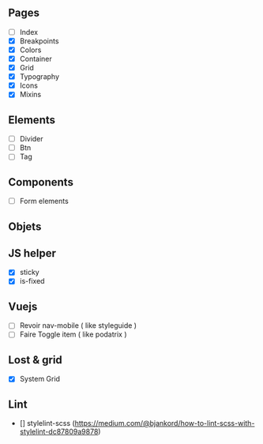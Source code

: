 

## Pages

- [ ] Index
- [x] Breakpoints
- [x] Colors
- [x] Container
- [x] Grid
- [x] Typography
- [x] Icons
- [x] Mixins

## Elements

- [ ] Divider
- [ ] Btn
- [ ] Tag

## Components

- [ ] Form elements

## Objets

## JS helper 

- [x] sticky
- [x] is-fixed

## Vuejs 

- [ ] Revoir nav-mobile ( like styleguide )
- [ ] Faire Toggle item ( like podatrix )

## Lost & grid

- [x] System Grid

## Lint
- [] stylelint-scss (https://medium.com/@bjankord/how-to-lint-scss-with-stylelint-dc87809a9878)